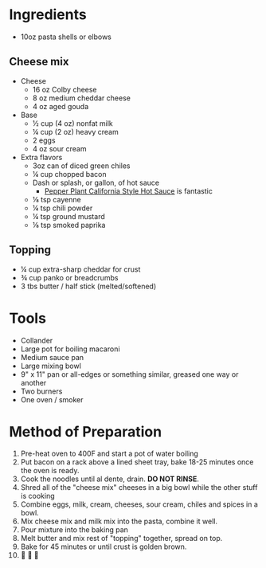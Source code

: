 # Ingredients
- 10oz pasta shells or elbows

## Cheese mix
- Cheese
    - 16 oz Colby cheese
    - 8 oz medium cheddar cheese
    - 4 oz aged gouda
- Base
    - ½ cup (4 oz) nonfat milk
    - ¼ cup (2 oz) heavy cream
    - 2 eggs
    - 4 oz sour cream
- Extra flavors
    - 3oz can of diced green chiles
    - ¼ cup chopped bacon
    - Dash or splash, or gallon, of hot sauce
      - [Pepper Plant California Style Hot Sauce](http://www.thepepperplant.com/shop.html) is fantastic
    - ⅛ tsp cayenne
    - ¼ tsp chili powder
    - ¼ tsp ground mustard
    - ⅛ tsp smoked paprika

## Topping
- ¼ cup extra-sharp cheddar for crust
- ¾ cup panko or breadcrumbs
- 3 tbs butter / half stick (melted/softened)

# Tools
- Collander
- Large pot for boiling macaroni
- Medium sauce pan
- Large mixing bowl
- 9" x 11" pan or all-edges or something similar, greased one way or another
- Two burners
- One oven / smoker

# Method of Preparation
1. Pre-heat oven to 400F and start a pot of water boiling
2. Put bacon on a rack above a lined sheet tray, bake 18-25 minutes once the oven is ready.
3. Cook the noodles until al dente, drain. **DO NOT RINSE**.
4. Shred all of the "cheese mix" cheeses in a big bowl while the other stuff is cooking
5. Combine eggs, milk, cream, cheeses, sour cream, chiles and spices in a bowl.
6. Mix cheese mix and milk mix into the pasta, combine it well.
7. Pour mixture into the baking pan
8. Melt butter and mix rest of "topping" together, spread on top.
9. Bake for 45 minutes or until crust is golden brown.
10. 🎉 🎉 🎉
